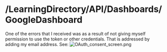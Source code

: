 # /LearningDirectory/API/Dashboards/GoogleDashboard

One of the errors that I received was as a result of not giving myself permission to use the token or other credentials. That is addressed by adding my email address. See:
![OAuth_consent_screen.png](OAuth_consent_screen.png.png)